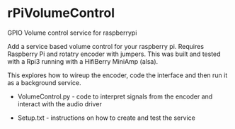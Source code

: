 # rPiVolumeControl
GPIO Volume control service for raspberrypi

Add a service based volume control for your raspberry pi. Requires Raspberry Pi and rotatry encoder with jumpers. This was built and tested with a Rpi3 running with a HifiBerry MiniAmp (alsa).

This explores how to wireup the encoder, code the interface and then run it as a background service.

* VolumeControl.py  - code to interpret signals from the encoder and interact with the audio driver

* Setup.txt - instructions on how to create and test the service
